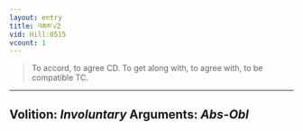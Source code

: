 ```yaml
---
layout: entry
title: འཆམ་√2
vid: Hill:0515
vcount: 1
---
```

> To accord, to agree CD\. To get along with, to agree with, to be compatible TC\.

---
Volition: _Involuntary_
Arguments: _Abs-Obl_
---

